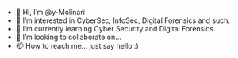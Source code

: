 - 👋 Hi, I’m @y-Molinari
- 👀 I’m interested in CyberSec, InfoSec, Digital Forensics and such.
- 🌱 I’m currently learning Cyber Security and Digital Forensics.
- 💞️ I’m looking to collaborate on...
- 📫 How to reach me... just say hello :)

<!---
y-Molinari/y-Molinari is a ✨ special ✨ repository because its `README.md` (this file) appears on your GitHub profile.
You can click the Preview link to take a look at your changes.
--->
